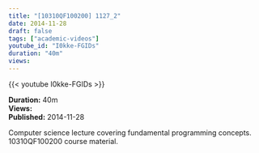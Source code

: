 ```yaml
---
title: "[10310QF100200] 1127_2"
date: 2014-11-28
draft: false
tags: ["academic-videos"]
youtube_id: "I0kke-FGIDs"
duration: "40m"
views: 
---
```


{{< youtube I0kke-FGIDs >}}

**Duration:** 40m  
**Views:**   
**Published:** 2014-11-28

Computer science lecture covering fundamental programming concepts. 10310QF100200 course material.

